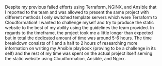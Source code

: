 Despite my previous failed efforts using Terraform, NGINX, and Ansible that I reported to the team and was allowed to present the same project with different methods I only switched template servers which were Terraform to Cloudformation! I wanted to challenge myself and try to produce the static website to the best of my ability using the guidelines the team provided. In regards to the timeframe, the project took me a little longer than expected but in total the dedicated amount of time was around 5-6 hours. The time breakdown consists of 1 and a half to 2 hours of researching more information on writing my Ansible playbook (proving to be a challenge in its self) and the rest of my time was spent on the actual project itself serving the static website using Cloudformation, Ansible, and Nginx.
